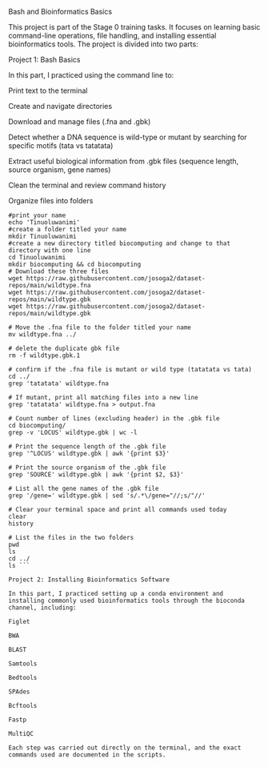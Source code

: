 Bash and Bioinformatics Basics

This project is part of the Stage 0 training tasks. It focuses on learning basic command-line operations, file handling, and installing essential bioinformatics tools. The project is divided into two parts:

Project 1: Bash Basics

In this part, I practiced using the command line to:

Print text to the terminal

Create and navigate directories

Download and manage files (.fna and .gbk)

Detect whether a DNA sequence is wild-type or mutant by searching for specific motifs (tata vs tatatata)

Extract useful biological information from .gbk files (sequence length, source organism, gene names)

Clean the terminal and review command history

Organize files into folders

```#Project one-bash basics
#print your name 
echo 'Tinuoluwanimi'
#create a folder titled your name
mkdir Tinuoluwanimi
#create a new directory titled biocomputing and change to that directory with one line
cd Tinuoluwanimi
mkdir biocomputing && cd biocomputing 
# Download these three files
wget https://raw.githubusercontent.com/josoga2/dataset-repos/main/wildtype.fna
wget https://raw.githubusercontent.com/josoga2/dataset-repos/main/wildtype.gbk
wget https://raw.githubusercontent.com/josoga2/dataset-repos/main/wildtype.gbk

# Move the .fna file to the folder titled your name
mv wildtype.fna ../

# delete the duplicate gbk file
rm -f wildtype.gbk.1

# confirm if the .fna file is mutant or wild type (tatatata vs tata)
cd ../
grep 'tatatata' wildtype.fna

# If mutant, print all matching files into a new line
grep 'tatatata' wildtype.fna > output.fna

# Count number of lines (excluding header) in the .gbk file
cd biocomputing/
grep -v 'LOCUS' wildtype.gbk | wc -l

# Print the sequence length of the .gbk file 
grep '^LOCUS' wildtype.gbk | awk '{print $3}'

# Print the source organism of the .gbk file
grep 'SOURCE' wildtype.gbk | awk '{print $2, $3}'

# List all the gene names of the .gbk file
grep '/gene=' wildtype.gbk | sed 's/.*\/gene="//;s/"//'

# Clear your terminal space and print all commands used today
clear
history

# List the files in the two folders
pwd
ls
cd ../
ls ```

Project 2: Installing Bioinformatics Software

In this part, I practiced setting up a conda environment and installing commonly used bioinformatics tools through the bioconda channel, including:

Figlet

BWA

BLAST

Samtools

Bedtools

SPAdes

Bcftools

Fastp

MultiQC

Each step was carried out directly on the terminal, and the exact commands used are documented in the scripts.
